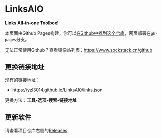 # LinksAIO

**Links All-in-one Toolbox!**

本页面由Github Pages构建，你可以[在Github中找到这个仓库](https://github.com/yzl3014/LinksAIO/tree/gh-pages)，网页部署在`gh-pages`分支。

无法正常使用Github？查看镜像站列表：https://www.sockstack.cn/github

## 更换链接地址

现有的链接地址：

 - https://yzl3014.github.io/LinksAIO/links.json

更换方法：**工具-选项-搜索-链接地址**

## 更新软件

请查看项目仓库右侧的[Releases](https://github.com/yzl3014/LinksAIO/releases)